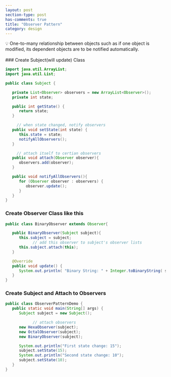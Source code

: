 ```yaml
---
layout: post
section-type: post
has-comments: true
title: "Observer Pattern"
category: design
---
```


<aside>
💡 One-to-many relationship between objects such as if one object is modified, its dependent objects are to be notified automatically.

</aside>

<br>
### Create Subject(will update) Class

```java
import java.util.ArrayList;
import java.util.List;

public class Subject {

   private List<Observer> observers = new ArrayList<Observer>();
   private int state;

   public int getState() {
      return state;
   }

	 // when state changed, notify observers
   public void setState(int state) {
      this.state = state;
      notifyAllObservers();
   }

	 // attach itself to certian observers
   public void attach(Observer observer){
      observers.add(observer);
   }

   public void notifyAllObservers(){
      for (Observer observer : observers) {
         observer.update();
      }
   }
}
```

### Create Observer Class like this

```java
public class BinaryObserver extends Observer{

   public BinaryObserver(Subject subject){
      this.subject = subject;
			// add this observer to subject's observer lists
      this.subject.attach(this);
   }

   @Override
   public void update() {
      System.out.println( "Binary String: " + Integer.toBinaryString( subject.getState() ) );
   }
}
```

### Create Subject and Attach to Observers

```java
public class ObserverPatternDemo {
   public static void main(String[] args) {
      Subject subject = new Subject();

			// attach observers
      new HexaObserver(subject);
      new OctalObserver(subject);
      new BinaryObserver(subject);

      System.out.println("First state change: 15");
      subject.setState(15);
      System.out.println("Second state change: 10");
      subject.setState(10);
   }
}
```